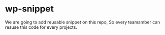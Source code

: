 # wp-snippet
We are going to add reusable snippet on this repo, So every teamamber can resuse this code for every projects.
